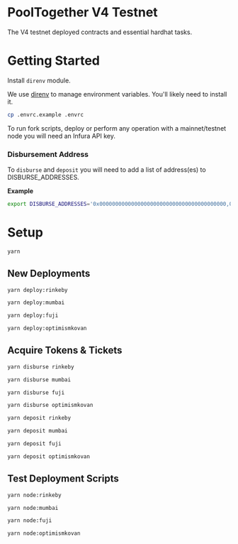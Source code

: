 # PoolTogether V4 Testnet
The V4 testnet deployed contracts and essential hardhat tasks.

# Getting Started
Install `direnv` module.

We use [direnv](https://direnv.net/) to manage environment variables.  You'll likely need to install it.

```sh
cp .envrc.example .envrc
```

To run fork scripts, deploy or perform any operation with a mainnet/testnet node you will need an Infura API key.

### Disbursement Address
To `disburse` and `deposit` you will need to add a list of address(es) to DISBURSE_ADDRESSES.


**Example**
```.sh
export DISBURSE_ADDRESSES='0x0000000000000000000000000000000000000000,0x0000000000000000000000000000000000000001'
```

# Setup
```.sh
yarn
```

## New Deployments
```.sh
yarn deploy:rinkeby
```

```.sh
yarn deploy:mumbai
```

```.sh
yarn deploy:fuji
```

```.sh
yarn deploy:optimismkovan
```

## Acquire Tokens & Tickets

```.sh
yarn disburse rinkeby
```

```sh
yarn disburse mumbai
```

```sh
yarn disburse fuji
```

```sh
yarn disburse optimismkovan
```

```sh
yarn deposit rinkeby
```

```sh
yarn deposit mumbai
```

```sh
yarn deposit fuji
```

```sh
yarn deposit optimismkovan
```

## Test Deployment Scripts

```.sh
yarn node:rinkeby
```

```.sh
yarn node:mumbai
```

```.sh
yarn node:fuji
```

```.sh
yarn node:optimismkovan
```
